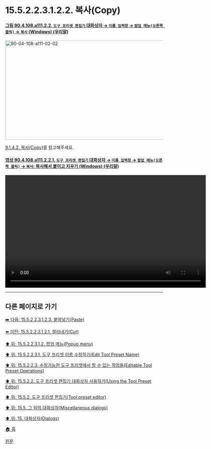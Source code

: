 # 15.5.2.2.3.1.2.2. 복사(Copy)

<a id="90-04-108-a111-02-02"></a>

#### [그림 90.4.108.a111.2.2. `도구 프리셋 편집기` 대화상자 → `이름 입력창` → `팝업 메뉴(오른쪽 클릭)` → `복사` (Windows) (우리말)](./90-04-0108-tool_preset_editor.md#90-04-108-a111-02-02)
<img width="519" height="318" alt="90-04-108-a111-02-02" src="https://github.com/user-attachments/assets/4bd11924-a800-4a81-9011-a1eb3dcee5b0" />

[9.1.4.2. 복사(Copy)](./09-01-04-02-copy.md)를 참고해주세요.

<a id="90-04-108-a111-02-02-01"></a>

#### [영상 90.4.108.a111.2.2.1. `도구 프리셋 편집기` 대화상자 → `이름 입력창` → `팝업 메뉴(오른쪽 클릭)` → `복사`: 복사해서 붙이고 지우기 (Windows) (우리말)](./90-04-0108-tool_preset_editor.md#90-04-108-a111-02-02-01)
<video controls="controls" width="640" height="360" src="https://github.com/user-attachments/assets/0f49f63d-95a5-4c6e-8654-a1cc81642af5"></video>

***

## 다른 페이지로 가기

[➡️ 다음: 15.5.2.2.3.1.2.3. 붙여넣기(Paste)](./15-05-02-02-03-01-02-03-paste.md)

[⬅️ 이전: 15.5.2.2.3.1.2.1. 잘라내기(Cut)](./15-05-02-02-03-01-02-01-cut.md)

[⬆️ 위: 15.5.2.2.3.1.2. 팝업 메뉴(Popup menu)](./15-05-02-02-03-01-02-00-popup_menu.md)

[⬆️ 위: 15.5.2.2.3.1. 도구 프리셋 이름 수정하기(Edit Tool Preset Name)](./15-05-02-02-03-01-00-edit_tool_preset_name.md)

[⬆️ 위: 15.5.2.2.3. 수정가능한 도구 프리셋에서 할 수 있는 작업들(Editable Tool Preset Operations)](./15-05-02-02-03-00-editable_tool_preset_operations.md)

[⬆️ 위: 15.5.2.2. 도구 프리셋 편집기 대화상자 사용하기(Using the Tool Preset Editor)](./15-05-02-02-00-using_the_tool_preset_editor.md)

[⬆️ 위: 15.5.2. 도구 프리셋 편집기(Tool preset editor)](./15-05-02-00-tool-preset-editor.md)

[⬆️ 위: 15.5. 그 외의 대화상자(Miscellaneous dialogs)](./15-05-00-miscellaneous-dialogs.md)

[⬆️ 위: 15. 대화상자(Dialogs)](./15-00-dialogs.md)

[🏠 홈](./00-home.md)

[원문](https://docs.gimp.org/2.10/ko/gimp-tool-preset-editor-dialog.html#idm21626)